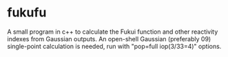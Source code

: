 # fukufu
A small program in c++ to calculate the Fukui function and other reactivity indexes from Gaussian outputs. An open-shell Gaussian (preferably 09) single-point calculation is needed, run with "pop=full iop(3/33=4)" options.
